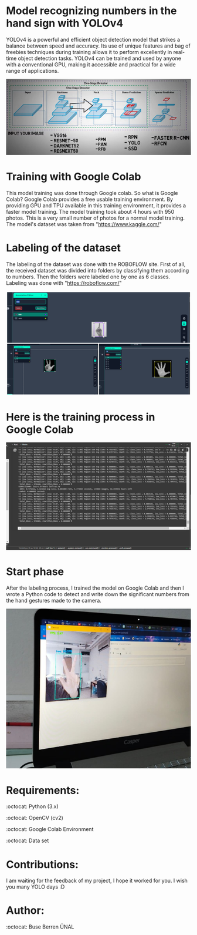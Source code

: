 # Model recognizing numbers in the hand sign with YOLOv4

 YOLOv4 is a powerful and efficient object detection model that strikes a balance between speed and accuracy. Its use of unique features and bag of freebies techniques during training allows it to perform excellently in real-time object detection tasks. YOLOv4 can be trained and used by anyone with a conventional GPU, making it accessible and practical for a wide range of applications.
 

![yolov4](https://github.com/busolbuse/Model-recognizing-numbers-in-the-hand-sign-with-YOLOv4/blob/main/yolov4.png)

# Training with Google Colab

This model training was done through Google colab.
So what is Google Colab?
Google Colab provides a free usable training environment. By providing GPU and TPU available in this training environment, it provides a faster model training.
The model training took about 4 hours with 950 photos. This is a very small number of photos for a normal model training. The model's dataset was taken from "https://www.kaggle.com/"

# Labeling of the dataset

The labeling of the dataset was done with the ROBOFLOW site. First of all, the received dataset was divided into folders by classifying them according to numbers. Then the folders were labeled one by one as 6 classes. Labeling was done with "https://roboflow.com/"

![labeling](https://github.com/busolbuse/Model-recognizing-numbers-in-the-hand-sign-with-YOLOv4/blob/main/image-grid.png)

# Here is the training process in Google Colab

![training](https://github.com/busolbuse/Model-recognizing-numbers-in-the-hand-sign-with-YOLOv4/blob/main/Ekran%20Al%C4%B1nt%C4%B1s%C4%B14.PNG)

# Start phase

After the labeling process, I trained the model on Google Colab and then I wrote a Python code to detect and write down the significant numbers from the hand gestures made to the camera.

![start](https://github.com/busolbuse/Model-recognizing-numbers-in-the-hand-sign-with-YOLOv4/blob/main/test2.jpeg)

# Requirements:
:octocat: Python (3.x)

:octocat: OpenCV (cv2)

:octocat: Google Colab Environment

:octocat: Data set

# Contributions: 
I am waiting for the feedback of my project, I hope it worked for you.
I wish you many YOLO days :D

# Author:  
:octocat: Buse Berren ÜNAL



